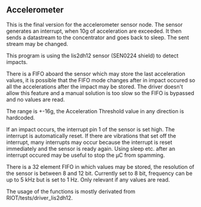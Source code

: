 ## Accelerometer

This is the final version for the accelerometer sensor node. 
The sensor generates an interrupt, when 10g of acceleration are exceeded.
It then sends a datastream to the concentrator and goes back to sleep. 
The sent stream may be changed.

This program is using the lis2dh12 sensor (SEN0224 shield) to detect impacts. 

There is a FIFO aboard the sensor which may store the last acceleration values, it is possible that the FIFO mode changes after in impact occured so all the accelerations after the impact may be stored. The driver doesn't allow this feature and a manual solution is too slow so the FIFO is bypassed and no values are read. 

The range is +-16g, the Acceleration Threshold value in any direction is hardcoded. 

If an impact occurs, the interrupt pin 1 of the sensor is set high. The interrupt is automatically reset. If there are vibrations that set off the interrupt, many interrupts may occur because the interrupt is reset immediately and the sensor is ready again. Using sleep etc. after an interrupt occured may be useful to stop the µC from spamming. 

There is a 32 element FIFO in which values may be stored, the resolution of the sensor is between 8 and 12 bit. Currently set to 8 bit, frequency can be up to 5 kHz but is set to 1 Hz. Only relevant if any values are read. 

The usage of the functions is mostly derivated from RIOT/tests/driver_lis2dh12.
